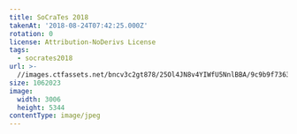 ```yaml
---
title: SoCraTes 2018
takenAt: '2018-08-24T07:42:25.000Z'
rotation: 0
license: Attribution-NoDerivs License
tags:
  - socrates2018
url: >-
  //images.ctfassets.net/bncv3c2gt878/25Ol4JN8v4YIWfU5NnlBBA/9c9b9f7363db3f05a80fe124752a8fe6/socrates-2018_44354351502_o
size: 1062023
image:
  width: 3006
  height: 5344
contentType: image/jpeg
---
```


